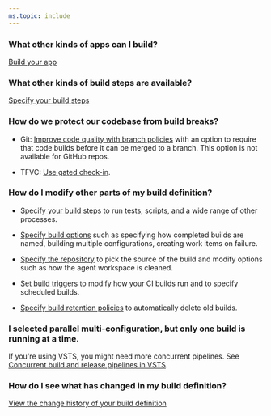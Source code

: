 ```yaml
---
ms.topic: include
---
```


### What other kinds of apps can I build?

[Build your app](../apps/index.md)

### What other kinds of build steps are available?

[Specify your build steps](../tasks/index.md)


### How do we protect our codebase from build breaks?

* Git: [Improve code quality with branch policies](../../git/branch-policies.md) with an option to require that code builds before it can be merged to a branch.  This option is not available for GitHub repos.

* TFVC: [Use gated check-in](../concepts/definitions/build/triggers.md#gated).


### How do I modify other parts of my build definition?

* [Specify your build steps](../tasks/index.md) to run tests, scripts, and a wide range of other processes.

* [Specify build options](../concepts/definitions/build/options.md) such as specifying how completed builds are named, building multiple configurations, creating work items on failure.

* [Specify the repository](../concepts/definitions/build/repository.md) to pick the source of the build and modify options such as how the agent workspace is cleaned.

* [Set build triggers](../concepts/definitions/build/triggers.md) to modify how your CI builds run and to specify scheduled builds.

* [Specify build retention policies](../concepts/policies/retention.md) to automatically delete old builds.


### I selected parallel multi-configuration, but only one build is running at a time.

If you're using VSTS, you might need more concurrent pipelines. See [Concurrent build and release pipelines in VSTS](../concepts/licensing/concurrent-pipelines-ts.md).


### How do I see what has changed in my build definition?

[View the change history of your build definition](../concepts/definitions/build/history.md)
